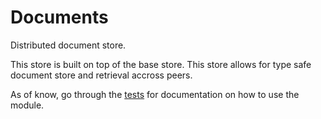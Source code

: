 # Documents

Distributed document store.

This store is built on top of the base store. This store allows for type safe document store and retrieval accross peers. 

As of know, go through the [tests](./src//__tests__/index.integration.test.ts) for documentation on how to use the module.